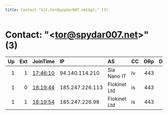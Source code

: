 ```yaml
---
title: Contact "&lt;tor@spydar007.net&gt;" (3)
---
```


# Contact: "&lt;tor@spydar007.net&gt;" (3)

|   Up |   Ext | JoinTime                                                                                              | IP              | AS           | CC   |   ORp |   Dirp | OS    | Version   | Nickname   |   eFamMembers |
|-----:|------:|:------------------------------------------------------------------------------------------------------|:----------------|:-------------|:-----|------:|-------:|:------|:----------|:-----------|--------------:|
|    1 |     1 | [17:46:10](https://nusenu.github.io/OrNetStats/w/relay/CC8732E6E34D8C1AA61A3B7FE95DDD71BCE9C880.html) | 94.140.114.210  | Sia Nano IT  | lv   |   443 |      0 | Linux | 0.4.6.10  | IG11       |             5 |
|    1 |     0 | [18:19:44](https://nusenu.github.io/OrNetStats/w/relay/23512D64F8A1EC1189F153A3BC74AD76D2343DFC.html) | 185.247.226.113 | Flokinet Ltd | is   |   443 |      0 | Linux | 0.4.6.10  | CH33P      |             5 |
|    1 |     1 | [18:19:54](https://nusenu.github.io/OrNetStats/w/relay/9AB4B4F5B279DC611BEB62E4528EB91F59A6BB14.html) | 185.247.226.98  | Flokinet Ltd | is   |   443 |      0 | Linux | 0.4.6.10  | R2D2       |             5 |
